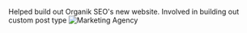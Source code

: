 Helped build out Organik SEO's new website. Involved in building out custom post type
![Marketing Agency](img/work/proj-2/organikseo_landing.jpg)
